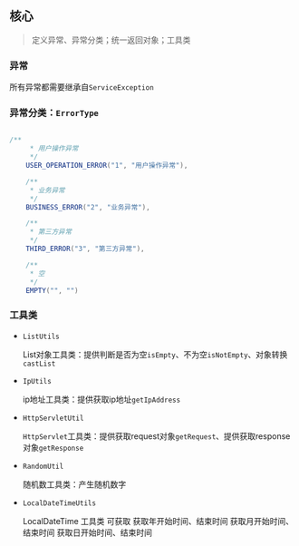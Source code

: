## 核心

>  定义异常、异常分类；统一返回对象；工具类
>

### 异常

所有异常都需要继承自`ServiceException`

### 异常分类：`ErrorType`

```java

/**
	 * 用户操作异常
	 */
	USER_OPERATION_ERROR("1", "用户操作异常"),

	/**
	 * 业务异常
	 */
	BUSINESS_ERROR("2", "业务异常"),

	/**
	 * 第三方异常
	 */
	THIRD_ERROR("3", "第三方异常"),

	/**
	 * 空
	 */
	EMPTY("", "")
```

### 工具类

- `ListUtils`

  List对象工具类：提供判断是否为空`isEmpty`、不为空`isNotEmpty`、对象转换`castList`

- `IpUtils`

  ip地址工具类：提供获取ip地址`getIpAddress`

- `HttpServletUtil `

   `HttpServlet`工具类：提供获取request对象`getRequest`、提供获取response对象`getResponse`

- `RandomUtil` 

  随机数工具类：产生随机数字

- `LocalDateTimeUtils`

  LocalDateTime 工具类 可获取 获取年开始时间、结束时间 获取月开始时间、结束时间 获取日开始时间、结束时间